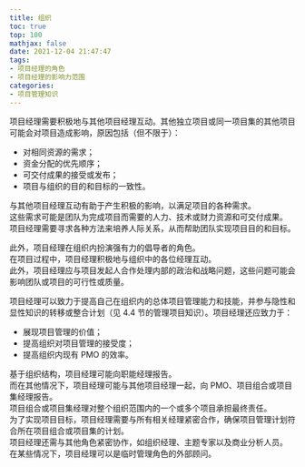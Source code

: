 ```yaml
---
title: 组织
toc: true
top: 100
mathjax: false
date: 2021-12-04 21:47:47
tags:
- 项目经理的角色
- 项目经理的影响力范围
categories:
- 项目管理知识
---
```

项目经理需要积极地与其他项目经理互动。其他独立项目或同一项目集的其他项目可能会对项目造成影响，原因包括（但不限于）：

- 对相同资源的需求；
- 资金分配的优先顺序；
- 可交付成果的接受或发布；
- 项目与组织的目的和目标的一致性。  

与其他项目经理互动有助于产生积极的影响，以满足项目的各种需求。  
这些需求可能是团队为完成项目而需要的人力、技术或财力资源和可交付成果。  
项目经理需要寻求各种方法来培养人际关系，从而帮助团队实现项目目的和目标。

此外，项目经理在组织内扮演强有力的倡导者的角色。  
在项目过程中，项目经理积极地与组织中的各位经理互动。  
此外，项目经理应与项目发起人合作处理内部的政治和战略问题，这些问题可能会影响团队或项目的可行性或质量。

项目经理可以致力于提高自己在组织内的总体项目管理能力和技能，并参与隐性和显性知识的转移或整合计划（见 4.4 节的管理项目知识）。项目经理还应致力于：

- 展现项目管理的价值；
- 提高组织对项目管理的接受度；
- 提高组织内现有 PMO 的效率。  

基于组织结构，项目经理可能向职能经理报告。  
而在其他情况下，项目经理可能与其他项目经理一起，向 PMO、项目组合或项目集经理报告。  
项目组合或项目集经理对整个组织范围内的一个或多个项目承担最终责任。  
为了实现项目目标，项目经理需要与所有相关经理紧密合作，确保项目管理计划符合所在项目组合或项目集的计划。  
项目经理还需与其他角色紧密协作，如组织经理、主题专家以及商业分析人员。  
在某些情况下，项目经理可以是临时管理角色的外部顾问。
